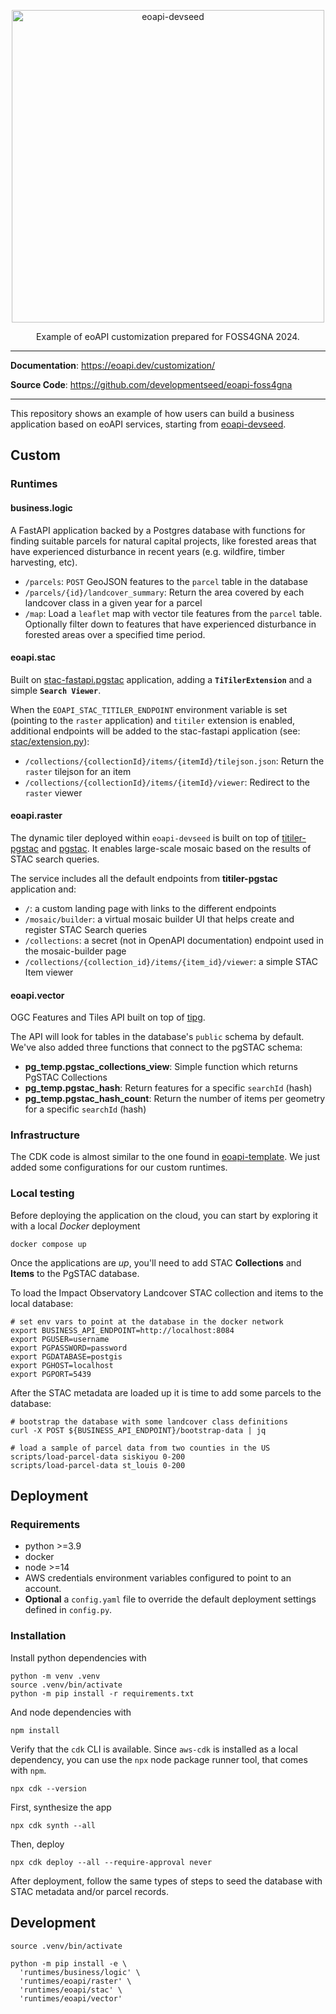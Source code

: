 
<p align="center">
  <img width="500" alt="eoapi-devseed" src="https://github.com/developmentseed/eoapi-devseed/assets/10407788/fc69e5ae-4ab7-491f-8c20-6b9e1372b4c6">
  <p align="center">Example of eoAPI customization prepared for FOSS4GNA 2024.</p>
</p>

---

**Documentation**: <a href="https://eoapi.dev/customization/" target="_blank">https://eoapi.dev/customization/</a>

**Source Code**: <a href="https://github.com/developmentseed/eoapi-foss4gna" target="_blank">https://github.com/developmentseed/eoapi-foss4gna</a>

---

This repository shows an example of how users can build a business application based on eoAPI services, starting from [eoapi-devseed](https://github.com/developmentseed/eoapi-devseed).

## Custom

### Runtimes

#### business.logic

A FastAPI application backed by a Postgres database with functions for finding suitable parcels for natural capital projects, like forested areas that have experienced disturbance in recent years (e.g. wildfire, timber harvesting, etc).

- `/parcels`: `POST` GeoJSON features to the `parcel` table in the database
- `/parcels/{id}/landcover_summary`: Return the area covered by each landcover class in a given year for a parcel
- `/map`: Load a `leaflet` map with vector tile features from the `parcel` table. Optionally filter down to features that have experienced disturbance in forested areas over a specified time period.

#### eoapi.stac

Built on [stac-fastapi.pgstac](https://github.com/stac-utils/stac-fastapi-pgstac) application, adding a **`TiTilerExtension`** and a simple **`Search Viewer`**.

When the `EOAPI_STAC_TITILER_ENDPOINT` environment variable is set (pointing to the `raster` application) and `titiler` extension is enabled, additional endpoints will be added to the stac-fastapi application (see: [stac/extension.py](https://github.com/developmentseed/eoapi-devseed/blob/main/runtimes/eoapi/stac/eoapi/stac/extension.py)):

- `/collections/{collectionId}/items/{itemId}/tilejson.json`: Return the `raster` tilejson for an item
- `/collections/{collectionId}/items/{itemId}/viewer`: Redirect to the `raster` viewer

#### eoapi.raster

The dynamic tiler deployed within `eoapi-devseed` is built on top of [titiler-pgstac](https://github.com/stac-utils/titiler-pgstac) and [pgstac](https://github.com/stac-utils/pgstac). It enables large-scale mosaic based on the results of STAC search queries.

The service includes all the default endpoints from **titiler-pgstac** application and:

- `/`: a custom landing page with links to the different endpoints
- `/mosaic/builder`: a virtual mosaic builder UI that helps create and register STAC Search queries
- `/collections`: a secret (not in OpenAPI documentation) endpoint used in the mosaic-builder page
- `/collections/{collection_id}/items/{item_id}/viewer`: a simple STAC Item viewer

#### eoapi.vector

OGC Features and Tiles API built on top of [tipg](https://github.com/developmentseed/tipg).

The API will look for tables in the database's `public` schema by default. We've also added three functions that connect to the pgSTAC schema:

- **pg_temp.pgstac_collections_view**: Simple function which returns PgSTAC Collections
- **pg_temp.pgstac_hash**: Return features for a specific `searchId` (hash)
- **pg_temp.pgstac_hash_count**: Return the number of items per geometry for a specific `searchId` (hash)

### Infrastructure

The CDK code is almost similar to the one found in [eoapi-template](https://github.com/developmentseed/eoapi-template). We just added some configurations for our custom runtimes.

### Local testing

Before deploying the application on the cloud, you can start by exploring it with a local *Docker* deployment

```
docker compose up
```

Once the applications are *up*, you'll need to add STAC **Collections** and **Items** to the PgSTAC database.

To load the Impact Observatory Landcover STAC collection and items to the local database:

```shell
# set env vars to point at the database in the docker network
export BUSINESS_API_ENDPOINT=http://localhost:8084
export PGUSER=username
export PGPASSWORD=password
export PGDATABASE=postgis
export PGHOST=localhost
export PGPORT=5439
```

After the STAC metadata are loaded up it is time to add some parcels to the database:

```shell
# bootstrap the database with some landcover class definitions
curl -X POST ${BUSINESS_API_ENDPOINT}/bootstrap-data | jq

# load a sample of parcel data from two counties in the US
scripts/load-parcel-data siskiyou 0-200
scripts/load-parcel-data st_louis 0-200
```

## Deployment

### Requirements

- python >=3.9
- docker
- node >=14
- AWS credentials environment variables configured to point to an account.
- **Optional** a `config.yaml` file to override the default deployment settings defined in `config.py`.

### Installation

Install python dependencies with

```
python -m venv .venv
source .venv/bin/activate
python -m pip install -r requirements.txt
```

And node dependencies with

```
npm install
```

Verify that the `cdk` CLI is available. Since `aws-cdk` is installed as a local dependency, you can use the `npx` node package runner tool, that comes with `npm`.

```
npx cdk --version
```

First, synthesize the app

```
npx cdk synth --all
```

Then, deploy

```
npx cdk deploy --all --require-approval never
```

After deployment, follow the same types of steps to seed the database with STAC metadata and/or parcel records.

## Development

```shell
source .venv/bin/activate

python -m pip install -e \
  'runtimes/business/logic' \
  'runtimes/eoapi/raster' \
  'runtimes/eoapi/stac' \
  'runtimes/eoapi/vector'

```
